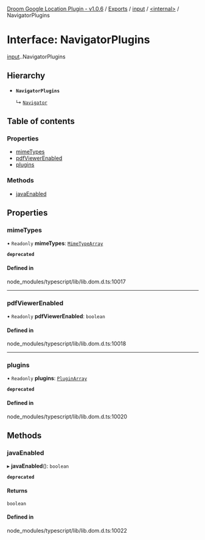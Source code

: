 [Droom Google Location Plugin - v1.0.6](../README.md) / [Exports](../modules.md) / [input](../modules/input.md) / [<internal\>](../modules/input._internal_.md) / NavigatorPlugins

# Interface: NavigatorPlugins

[input](../modules/input.md).[<internal>](../modules/input._internal_.md).NavigatorPlugins

## Hierarchy

- **`NavigatorPlugins`**

  ↳ [`Navigator`](input._internal_.Navigator.md)

## Table of contents

### Properties

- [mimeTypes](input._internal_.NavigatorPlugins.md#mimetypes)
- [pdfViewerEnabled](input._internal_.NavigatorPlugins.md#pdfviewerenabled)
- [plugins](input._internal_.NavigatorPlugins.md#plugins)

### Methods

- [javaEnabled](input._internal_.NavigatorPlugins.md#javaenabled)

## Properties

### mimeTypes

• `Readonly` **mimeTypes**: [`MimeTypeArray`](../modules/input._internal_.md#mimetypearray)

**`deprecated`**

#### Defined in

node_modules/typescript/lib/lib.dom.d.ts:10017

___

### pdfViewerEnabled

• `Readonly` **pdfViewerEnabled**: `boolean`

#### Defined in

node_modules/typescript/lib/lib.dom.d.ts:10018

___

### plugins

• `Readonly` **plugins**: [`PluginArray`](../modules/input._internal_.md#pluginarray)

**`deprecated`**

#### Defined in

node_modules/typescript/lib/lib.dom.d.ts:10020

## Methods

### javaEnabled

▸ **javaEnabled**(): `boolean`

**`deprecated`**

#### Returns

`boolean`

#### Defined in

node_modules/typescript/lib/lib.dom.d.ts:10022
